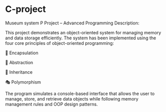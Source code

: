 # C-project
Museum system
P Project – Advanced Programming
Description:

This project demonstrates an object-oriented system for managing memory and data storage efficiently. The system has been implemented using the four core principles of object-oriented programming:

🔐 Encapsulation

🧊 Abstraction

🧬 Inheritance

🎭 Polymorphism

The program simulates a console-based interface that allows the user to manage, store, and retrieve data objects while following memory management rules and OOP design patterns.

